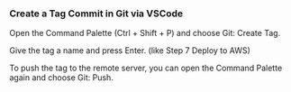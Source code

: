 


### Create a Tag Commit in Git via VSCode
Open the Command Palette (Ctrl + Shift + P) and choose Git: Create Tag.

Give the tag a name and press Enter. (like Step 7 Deploy to AWS)

To push the tag to the remote server, you can open the Command Palette again and choose Git: Push.

